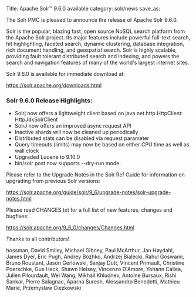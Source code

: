 Title: Apache Solr™ 9.6.0 available
category: solr/news
save_as:

The Solr PMC is pleased to announce the release of Apache Solr 9.6.0.

Solr is the popular, blazing fast, open source NoSQL search platform from the Apache Solr project. Its major features include powerful full-text search, hit highlighting, faceted search, dynamic clustering, database integration, rich document handling, and geospatial search. Solr is highly scalable, providing fault tolerant distributed search and indexing, and powers the search and navigation features of many of the world's largest internet sites.

Solr 9.6.0 is available for immediate download at:

  <https://solr.apache.org/downloads.html>

### Solr 9.6.0 Release Highlights:

 * Solrj now offers a lightweight client based on java.net.http.HttpClient: HttpJdkSolrClient
 * SolrJ now offers an improved async request API
 * Inactive shards will now be cleaned up periodically
 * Distributed stats can be disabled via request parameter
 * Query timeouts (limits) may now be based on either CPU time as well as wall clock
 * Upgraded Lucene to 9.10.0 
 * bin/solr post now supports --dry-run mode.

Please refer to the Upgrade Notes in the Solr Ref Guide for information on upgrading from previous Solr versions:

  <https://solr.apache.org/guide/solr/9_6/upgrade-notes/solr-upgrade-notes.html>

Please read CHANGES.txt for a full list of new features, changes and bugfixes:

  <https://solr.apache.org/9_6_0/changes/Changes.html>

Thanks to all contributors! 

hossman, David Smiley, Michael Gibney, Paul McArthur, Jan Høydahl, James Dyer, Eric Pugh, Andrey Bozhko, Andrzej Bialecki, Rahul Goswami, Bruno Roustant, Jason Gerlowski, Sanjay Dutt, Vincent Primault, Christine Poerschke, Gus Heck, Shawn Heisey, Vincenzo D'Amore, Yohann Callea, Julien Pilourdault, Wei Wang, Mikhail Khludnev, Antoine Bursaux, Rishi Sankar, Pierre Salagnac, Aparna Suresh, Alessandro Benedetti, Mathieu Marie, Przemyslaw Ciezkowski
